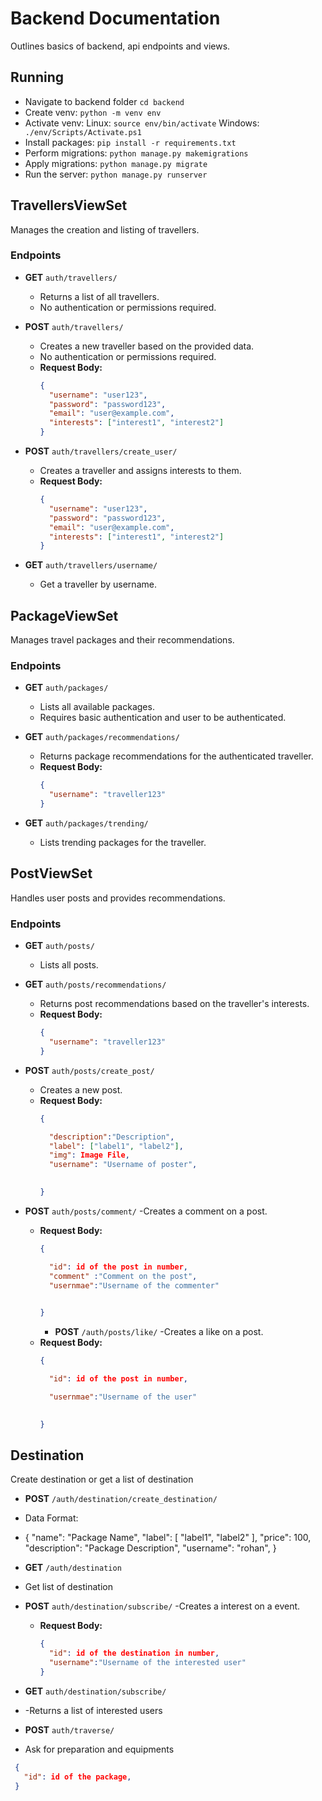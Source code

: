 # Backend Documentation

Outlines basics of backend, api endpoints and views.
## Running
- Navigate to backend folder ```cd backend```
- Create venv: ``` python -m venv env ```
- Activate venv: Linux: ```source env/bin/activate``` Windows:``` ./env/Scripts/Activate.ps1```
- Install packages: ```pip install -r requirements.txt```
- Perform migrations: ```python manage.py makemigrations```
- Apply migrations: ```python manage.py migrate```
- Run the server: ```python manage.py runserver```



## TravellersViewSet
Manages the creation and listing of travellers.

### Endpoints

- **GET** `auth/travellers/`
  - Returns a list of all travellers.
  - No authentication or permissions required.

- **POST** `auth/travellers/`
  - Creates a new traveller based on the provided data.
  - No authentication or permissions required.
  - **Request Body:**
    ```json
    {
      "username": "user123",
      "password": "password123",
      "email": "user@example.com",
      "interests": ["interest1", "interest2"]
    }
    ```

- **POST** `auth/travellers/create_user/`
  - Creates a traveller and assigns interests to them.
  - **Request Body:**
    ```json
    {
      "username": "user123",
      "password": "password123",
      "email": "user@example.com",
      "interests": ["interest1", "interest2"]
    }
    ```
- **GET** `auth/travellers/username/`
  - Get a traveller by username.
  

## PackageViewSet
Manages travel packages and their recommendations.

### Endpoints

- **GET** `auth/packages/`
  - Lists all available packages.
  - Requires basic authentication and user to be authenticated.

- **GET** `auth/packages/recommendations/`
  - Returns package recommendations for the authenticated traveller.
  - **Request Body:**
    ```json
    {
      "username": "traveller123"
    }
    ```

- **GET** `auth/packages/trending/`
  - Lists trending packages for the traveller.



## PostViewSet
Handles user posts and provides recommendations.

### Endpoints

- **GET** `auth/posts/`
  - Lists all posts.

- **GET** `auth/posts/recommendations/`
  - Returns post recommendations based on the traveller's interests.
  - **Request Body:**
    ```json
    {
      "username": "traveller123"
    }
    ```

- **POST** `auth/posts/create_post/`
  - Creates a new post.
  - **Request Body:**
    ```json
    {

      "description":"Description",
      "label": ["label1", "label2"],
      "img": Image File,
      "username": "Username of poster",
      

    }
    ```
- **POST** `auth/posts/comment/`
-Creates a comment on a post.
  - **Request Body:**
    ```json
    {

      "id": id of the post in number,
      "comment" :"Comment on the post",
      "usernmae":"Username of the commenter"
      

    }

    ```
    - **POST** `/auth/posts/like/`
-Creates a like on a post.
  - **Request Body:**
    ```json
    {

      "id": id of the post in number,

      "usernmae":"Username of the user"
      

    }
    ```


## Destination 
Create destination or get a list of destination
- **POST**  `/auth/destination/create_destination/`
- Data Format:
- {
  "name": "Package Name",
  "label": [
    "label1",
    "label2"
  ],
  "price": 100,
  "description": "Package Description",
  "username": "rohan",
}
- **GET** `/auth/destination`
- Get list of destination


- **POST** `auth/destination/subscribe/`
-Creates a interest on a event.
  - **Request Body:**
    ```json
    {
      "id": id of the destination in number,
      "username":"Username of the interested user"
    }
    ```
- **GET** `auth/destination/subscribe/`
- -Returns a list of interested users

- **POST** `auth/traverse/`
- Ask for preparation and equipments
 ```json
  {
    "id": id of the package,
  }
```